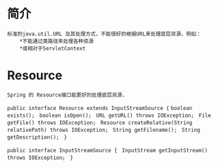 # 简介
	标准的java.util.URL 及其处理方式，不能很好的根据URL来处理底层资源，例如：
		*不能通过类路径来处理各种资源
		*或相对于ServletContext 
# Resource
	Spring 的 Resource接口能更好的处理底层资源.

`public interface Resource extends InputStreamSource {`	
	`boolean exists(); `
	`boolean isOpen(); `
	`URL getURL() throws IOException; `
	`File getFile() throws IOException; `
	`Resource createRelative(String relativePath) throws IOException; `
	`String getFilename(); `
	`String getDescription(); `
`}`

`public interface InputStreamSource { `
	`InputStream getInputStream() throws IOException; `
`}`
